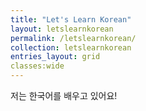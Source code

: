 ```yaml
---
title: "Let's Learn Korean"
layout: letslearnkorean
permalink: /letslearnkorean/
collection: letslearnkorean
entries_layout: grid
classes:wide
---
```


저는 한국어를 배우고 있어요!

